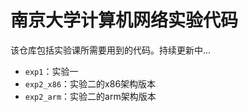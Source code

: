# 南京大学计算机网络实验代码

该仓库包括实验课所需要用到的代码。持续更新中...
- `exp1`：实验一
- `exp2_x86`：实验二的x86架构版本
- `exp2_arm`：实验二的arm架构版本
